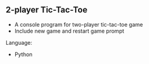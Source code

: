 ## 2-player Tic-Tac-Toe

- A console program for two-player tic-tac-toe game
- Include new game and restart game prompt

Language:
- Python